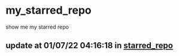 # my_starred_repo
show me my starred repo

update at 01/07/22 04:16:18 in [starred_repo](./index.html)
---

